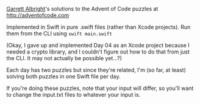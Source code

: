 [Garrett Albright][ga]'s solutions to the Advent of Code puzzles at 
http://adventofcode.com

Implemented in Swift in pure .swift files (rather than Xcode projects). Run them
from the CLI using `swift main.swift`

(Okay, I gave up and implemented Day 04 as an Xcode project because I needed a
crypto library, and I couldn't figure out how to do that from just the CLI. It
may not actually be possible yet…?)

Each day has two puzzles but since they're related, I'm (so far, at least)
solving both puzzles in one Swift file per day.

If you're doing these puzzles, note that your input will differ, so you'll want
to change the input.txt files to whatever your input is.

[ga]: https://albright.pro/

